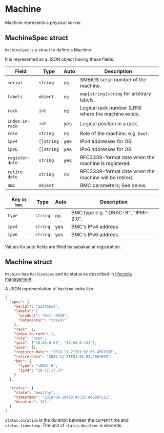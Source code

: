 Machine
=======

Machine represents a physical server.

MachineSpec struct
------------------

`MachineSpec` is a struct to define a Machine.

It is represented as a JSON object having these fields:

Field           | Type       | Auto | Description
--------------- | ---------- | ---- | -----------
`serial`        | `string`   | no   | SMBIOS serial number of the machine.
`labels`        | `object`   | no   | `map[string]string` for arbitrary labels.
`rack`          | `int`      | no   | Logical rack number (LRN) where the machine exists.
`index-in-rack` | `int`      | yes  | Logical position in a rack.
`role`          | `string`   | no   | Role of the machine, e.g. `boot`.
`ipv4`          | `[]string` | yes  | IPv4 addresses for OS.
`ipv6`          | `[]string` | yes  | IPv6 addresses for OS.
`register-date` | `string`   | yes  | RFC3339-format date when the machine is registered.
`retire-date`   | `string`   | no   | RFC3339-format date when the machine will be retired.
`bmc`           | `object`   |      | BMC parameters; See below.

Key in `bmc`    | Type     | Auto | Description
--------------- | -------- | ---- | -----------
`type`          | `string` | no   | BMC type e.g. "iDRAC-9", "IPMI-2.0".
`ipv4`          | `string` | yes  | BMC's IPv4 address
`ipv6`          | `string` | yes  | BMC's IPv6 address

Values for auto fields are filled by sabakan at registration.

Machine struct
--------------

`Machine` has `MachineSpec` and its status as described in [lifecycle management](lifecycle.md).

A JSON representation of `Machine` looks like:

```json
{
  "spec": {
    "serial": "1234abcd",
    "labels": {
      "product": "Dell R630",
      "datacenter": "tokyo1"
    },
    "rack": 1,
    "index-in-rack": 1,
    "role": "boot",
    "ipv4": ["10.69.0.69", "10.69.0.133"],
    "ipv6": [],
    "register-date": "2018-11-21T01:02:03.456789Z",
    "retire-date": "2023-11-21T01:02:03.456789Z",
    "bmc": {
      "type": "iDRAC-9",
      "ipv4": "10.72.17.37"
    }
  },

  "status": {
    "state": "healthy",
    "timestamp": "2018-06-19T03:43:25.46669721Z",
    "duration": 362.1
  }
}
```

`status.duration` is the duration between the current time and `status.timestamp`.
The unit of `status.duration` is seconds.
